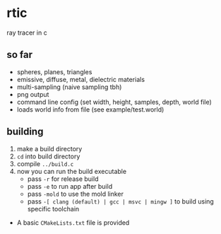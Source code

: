 # rtic
ray tracer in c

## so far
- spheres, planes, triangles
- emissive, diffuse, metal, dielectric materials
- multi-sampling (naive sampling tbh)
- png output
- command line config (set width, height, samples, depth, world file)
- loads world info from file (see example/test.world)

## building
1. make a build directory
2. `cd` into build directory
3. compile `../build.c`
4. now you can run the build executable
	- pass `-r` for release build
	- pass `-e` to run app after build
	- pass `-mold` to use the mold linker
	- pass `-[ clang (default) | gcc | msvc | mingw ]` to build using specific toolchain

- A basic `CMakeLists.txt` file is provided
